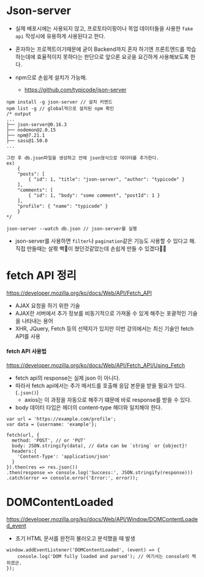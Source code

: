 # Json-server
- 실제 배포시에는 사용되지 않고, 프로토타이핑이나 목업 데이터들을 사용한 `fake api` 작성시에 유용하게 사용된다고 한다.

- 혼자하는 프로젝트이기때문에 굳이 Backend까지 혼자 하기엔 프론트엔드를 학습하는데에 효율적이지 못하다는 판단으로 앞으론 요곳을 요긴하게 사용해보도록 한다.

- npm으로 손쉽게 설치가 가능해.
    - https://github.com/typicode/json-server
```
npm install -g json-server // 설치 커멘드
npm list -g // global적으로 설치된 npm 확인
/* output
...
├── json-server@0.16.3
├── nodemon@2.0.15
├── npm@7.21.1
├── sass@1.50.0
...

그런 후 db.json파일을 생성하고 안에 json형식으로 데이터를 추가한다.
ex) 
    {
    "posts": [
        { "id": 1, "title": "json-server", "author": "typicode" }
    ],
    "comments": [
        { "id": 1, "body": "some comment", "postId": 1 }
    ],
    "profile": { "name": "typicode" }
    }
*/

json-server --watch db.json // json-server를 실행
```

- json-server를 사용하면 `filter`나 `pagination`같은 기능도 사용할 수 있다고 해. 직접 만들때는 살짞 빡🤯이 쳤던것같았는데 손쉽게 만들 수 있겠다👏👏

# fetch API 정리
https://developer.mozilla.org/ko/docs/Web/API/Fetch_API

- AJAX 요청을 하기 위한 기술
- AJAX란 서버에서 추가 정보를 비동기적으로 가져올 수 있게 해주는 포괄적인 기술을 나타내는 용어
- XHR, JQuery, Fetch 등의 선택지가 있지만 이번 강의에서는 최신 기술인 fetch API를 사용

#### fetch API 사용법

https://developer.mozilla.org/ko/docs/Web/API/Fetch_API/Using_Fetch

- fetch api의 response는 실제 json 이 아니다.
- 따라서 fetch api에서는 추가 메서드를 호출해 응답 본문을 받을 필요가 있다. (`.json()`)
  - axios는 이 과정을 자동으로 해주기 떄문에 바로 response를 받을 수 있다.
- body 데이터 타입은 헤더의 content-type 헤더와 일치해야 한다.

```
var url = 'https://example.com/profile';
var data = {username: 'example'};

fetch(url, {
  method: 'POST', // or 'PUT'
  body: JSON.stringify(data), // data can be `string` or {object}!
  headers:{
    'Content-Type': 'application/json'
  }
}).then(res => res.json())
.then(response => console.log('Success:', JSON.stringify(response)))
.catch(error => console.error('Error:', error));

```

# DOMContentLoaded

https://developer.mozilla.org/ko/docs/Web/API/Window/DOMContentLoaded_event

- 초기 HTML 문서를 완전히 불러오고 분석했을 때 발생

```
window.addEventListener('DOMContentLoaded', (event) => {
    console.log('DOM fully loaded and parsed'); // 여기서는 console이 찍히겠군.
});
```